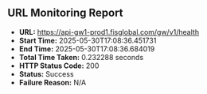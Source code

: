 ## URL Monitoring Report

- **URL:** https://api-gw1-prod1.fisglobal.com/gw/v1/health
- **Start Time:** 2025-05-30T17:08:36.451731
- **End Time:** 2025-05-30T17:08:36.684019
- **Total Time Taken:** 0.232288 seconds
- **HTTP Status Code:** 200
- **Status:** Success
- **Failure Reason:** N/A
